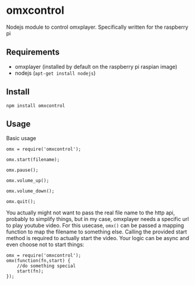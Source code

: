 omxcontrol
==========

Nodejs module to control omxplayer. Specifically written for the raspberry pi

Requirements
------------

* omxplayer (installed by default on the raspberry pi raspian image)
* nodejs (`apt-get install nodejs`)

Install
-------

    npm install omxcontrol

Usage
-----

Basic usage
    
    omx = require('omxcontrol');

    omx.start(filename);

    omx.pause();
    
    omx.volume_up();

    omx.volume_down();

    omx.quit();

You actually might not want to pass the real file name to the http api, probably to simplify things, but in my case, omxplayer needs a specific url to play youtube video. For this usecase, `omx()` can be passed a mapping function to map the filename to something else. Calling the provided start method is required to actually start the video. Your logic can be async and even choose not to start things:

    omx = require('omxcontrol');
    omx(function(fn,start) {
        //do something special
        start(fn);
    });

